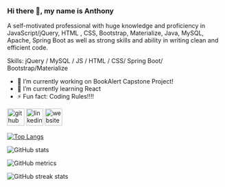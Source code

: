 

### Hi there 👋, my name is Anthony


A self-motivated professional with huge knowledge and proficiency in JavaScript/jQuery, HTML , CSS,  Bootstrap, Materialize, Java, MySQL, Apache, Spring Boot as well as strong skills and ability in writing clean and efficient code.

Skills: jQuery / MySQL / JS / HTML / CSS/ Spring Boot/ Bootstrap/Materialize

- 🔭 I’m currently working on BookAlert Capstone Project! 
- 🌱 I’m currently learning React  
- ⚡ Fun fact: Coding Rules!!!! 


[<img src='https://cdn.jsdelivr.net/npm/simple-icons@3.0.1/icons/github.svg' alt='github' height='40'>](https://github.com/AnthonyVillegas87)  [<img src='https://cdn.jsdelivr.net/npm/simple-icons@3.0.1/icons/linkedin.svg' alt='linkedin' height='40'>](https://www.linkedin.com/in/https://www.linkedin.com/in/anthony-villegas-1abab161/)  [<img src='https://cdn.jsdelivr.net/npm/simple-icons@3.0.1/icons/icloud.svg' alt='website' height='40'>](anthonyvillegas.dev)  

[![Top Langs](https://github-readme-stats.vercel.app/api/top-langs/?username=AnthonyVillegas87)](https://github.com/anuraghazra/github-readme-stats)

![GitHub stats](https://github-readme-stats.vercel.app/api?username=AnthonyVillegas87&show_icons=true)  



![GitHub metrics](https://metrics.lecoq.io/AnthonyVillegas87)  

![GitHub streak stats](https://github-readme-streak-stats.herokuapp.com/?user=AnthonyVillegas87)  

